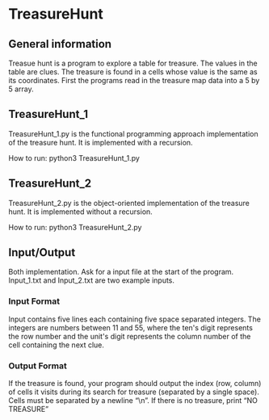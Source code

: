 # TreasureHunt

## General information
Treasue hunt is a program to explore a table for treasure. The values in the table are clues. The treasure is found in a cells whose value is the same as its coordinates. First the programs read in the treasure map data into a 5 by 5 array.

## TreasureHunt_1

TreasureHunt_1.py is the functional programming approach implementation of the treasure hunt. It is implemented with a recursion.

How to run: python3 TreasureHunt_1.py

## TreasureHunt_2

TreasureHunt_2.py is the object-oriented implementation of the treasure hunt. It is implemented without a recursion.

How to run: python3 TreasureHunt_2.py


## Input/Output

Both implementation. Ask for a input file at the start of the program. Input_1.txt and Input_2.txt are two example inputs.
### Input Format
Input contains five lines each containing five space separated integers. The integers are numbers between 11 and 55, where the ten's digit represents the row number and the unit's digit represents the column number of the cell containing the next clue.

### Output Format
If the treasure is found, your program should output the index (row, column) of cells it visits during its search for treasure (separated by a single space). Cells must be separated by a newline “\n”.
If there is no treasure, print “NO TREASURE”
